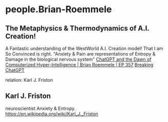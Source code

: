 # people.Brian-Roemmele

## The Metaphysics & Thermodynamics of A.I. Creation!
A Fantastic understanding of the WestWorld A.I. Creation model! That I am So Convinced is right. "Anxiety &amp; Pain are representations of Entropy &amp; Damage in the biological nervous system" [ChatGPT and the Dawn of Computerized Hyper-Intelligence | Brian Roemmele | EP 357](https://youtu.be/S_E4t7tWHUY) [Breaking ChatGPT](https://youtu.be/y1TvsDAkXx0)

relation: Karl J. Friston

## Karl J. Friston
neuroscientist Anxiety & Entropy.
https://en.wikipedia.org/wiki/Karl_J._Friston
